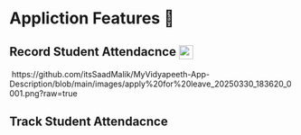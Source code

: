 <h1>Appliction Features  📱</h1>

<h2>Record Student Attendacnce  <img src="https://encrypted-tbn0.gstatic.com/images?q=tbn:ANd9GcSTQZKXkweCn-kItcezXLcPvmSDGyKkQ9GuQOpo6xX3m0RjgT7vkB6C_zA0qffjoVh11wk&usqp=CAU" align="center" height="25" width="25"/></h2>
<img src="">
https://github.com/itsSaadMalik/MyVidyapeeth-App-Description/blob/main/images/apply%20for%20leave_20250330_183620_0001.png?raw=true
<h2>Track Student Attendacnce</h2>
